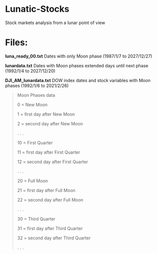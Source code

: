 # Lunatic-Stocks
Stock markets analysis from a lunar point of view

# Files:

**luna_ready_00.txt** Dates with only Moon phase (1987/1/7 to 2027/12/27)

**lunardata.txt** Dates with Moon phases extended days until next phase (1992/1/4 to 2027/12/20)

**DJI_AM_lunardata.txt** DOW index dates and stock variables with Moon phases (1992/1/6 to  2021/2/26)

> Moon Phases data
> 
> 0 = New Moon
> 
> 1 = first day after New Moon
> 
> 2 = second day after New Moon
> 
> .
> .
> .
> 
> 10 = First Quarter
> 
> 11 = first day after First Quarter
> 
> 12 = second day after First Quarter
> 
> .
> .
> .
> 
> 20 = Full Moon
> 
> 21 = first day after Full Moon
> 
> 22 = second day after Full Moon
> 
> .
> .
> .
> 
> 30 = Third Quarter
> 
> 31 = first day after Third Quarter
> 
> 32 = second day after Third Quarter
> 
> .
> .
> .

